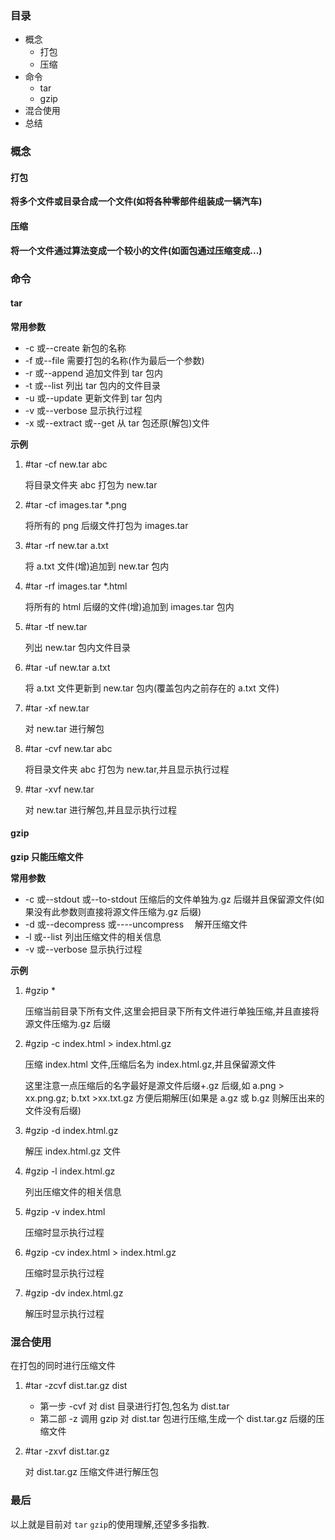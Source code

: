 ### 目录

- 概念
  - 打包
  - 压缩
- 命令
  - tar
  - gzip
- 混合使用
- 总结

### 概念

#### 打包

**将多个文件或目录合成一个文件(如将各种零部件组装成一辆汽车)**

#### 压缩

**将一个文件通过算法变成一个较小的文件(如面包通过压缩变成...)**

### 命令

#### tar

**常用参数**

- -c 或--create 新包的名称
- -f 或--file 需要打包的名称(作为最后一个参数)
- -r 或--append 追加文件到 tar 包内
- -t 或--list 列出 tar 包内的文件目录
- -u 或--update 更新文件到 tar 包内
- -v 或--verbose 显示执行过程
- -x 或--extract 或--get 从 tar 包还原(解包)文件

**示例**

1. #tar -cf new.tar abc

   将目录文件夹 abc 打包为 new.tar

2. #tar -cf images.tar \*.png

   将所有的 png 后缀文件打包为 images.tar

3. #tar -rf new.tar a.txt

   将 a.txt 文件(增)追加到 new.tar 包内

4. #tar -rf images.tar \*.html

   将所有的 html 后缀的文件(增)追加到 images.tar 包内

5. #tar -tf new.tar

   列出 new.tar 包内文件目录

6. #tar -uf new.tar a.txt

   将 a.txt 文件更新到 new.tar 包内(覆盖包内之前存在的 a.txt 文件)

7. #tar -xf new.tar

   对 new.tar 进行解包

8. #tar -cvf new.tar abc

   将目录文件夹 abc 打包为 new.tar,并且显示执行过程

9. #tar -xvf new.tar

   对 new.tar 进行解包,并且显示执行过程

#### gzip

**gzip 只能压缩文件**

**常用参数**

- -c 或--stdout 或--to-stdout 压缩后的文件单独为.gz 后缀并且保留源文件(如果没有此参数则直接将源文件压缩为.gz 后缀)
- -d 或--decompress 或----uncompress 　解开压缩文件
- -l 或--list 列出压缩文件的相关信息
- -v 或--verbose 显示执行过程

**示例**

1. #gzip \*

   压缩当前目录下所有文件,这里会把目录下所有文件进行单独压缩,并且直接将源文件压缩为.gz 后缀

2. #gzip -c index.html > index.html.gz

   压缩 index.html 文件,压缩后名为 index.html.gz,并且保留源文件

   这里注意一点压缩后的名字最好是源文件后缀+.gz 后缀,如 a.png > xx.png.gz; b.txt >xx.txt.gz 方便后期解压(如果是 a.gz 或 b.gz 则解压出来的文件没有后缀)

3. #gzip -d index.html.gz

   解压 index.html.gz 文件

4. #gzip -l index.html.gz

   列出压缩文件的相关信息

5. #gzip -v index.html

   压缩时显示执行过程

6. #gzip -cv index.html > index.html.gz

   压缩时显示执行过程

7. #gzip -dv index.html.gz

   解压时显示执行过程

### 混合使用

在打包的同时进行压缩文件

1. #tar -zcvf dist.tar.gz dist

   - 第一步 -cvf 对 dist 目录进行打包,包名为 dist.tar
   - 第二部 -z 调用 gzip 对 dist.tar 包进行压缩,生成一个 dist.tar.gz 后缀的压缩文件

2. #tar -zxvf dist.tar.gz

   对 dist.tar.gz 压缩文件进行解压包

### 最后

以上就是目前对 `tar` `gzip`的使用理解,还望多多指教.

